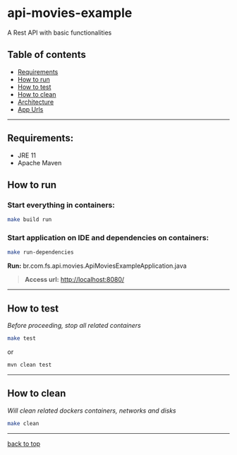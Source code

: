 # api-movies-example

A Rest API with basic functionalities

## Table of contents

- [Requirements](#requirements)
- [How to run](#how-to-run)
- [How to test](#how-to-test)
- [How to clean](#how-to-clean)
- [Architecture](doc/architecture.md)
- [App Urls](doc/urls.md)

---

## Requirements:

- JRE 11
- Apache Maven

## How to run

### Start everything in containers:

```sh
make build run
```

### Start application on IDE and dependencies on containers:

```sh
make run-dependencies
```

**Run:** br.com.fs.api.movies.ApiMoviesExampleApplication.java

> **Access url:** [http://localhost:8080/](http://localhost:8080/)

---

## How to test

_Before proceeding, stop all related containers_

```sh
make test
```

or

```sh
mvn clean test
```

---

## How to clean

_Will clean related dockers containers, networks and disks_

```sh
make clean
```

---

[back to top](#api-movies-example)
